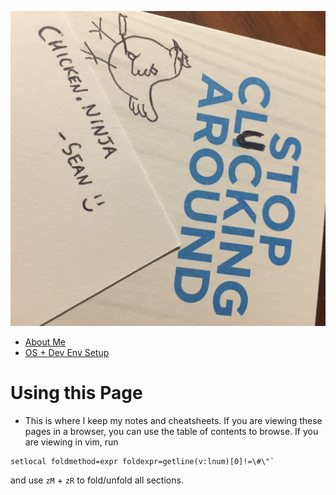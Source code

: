 ![ChickenNinja](/images/chickenninja.jpg)

- [About Me](/pages/about.md)
- [OS + Dev Env Setup](/pages/os.md)


# Using this Page

 - This is where I keep my notes and cheatsheets. If you are viewing these pages in a browser, you can use the table of contents to browse. If you are viewing in vim, run 

``` shell
setlocal foldmethod=expr foldexpr=getline(v:lnum)[0]!=\#\"`
```
 and use ``zM`` + `zR` to fold/unfold all sections.

